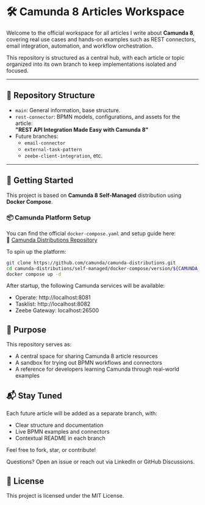 # 🛠️ Camunda 8 Articles Workspace

Welcome to the official workspace for all articles I write about **Camunda 8**, covering real use cases and hands-on examples such as REST connectors, email integration, automation, and workflow orchestration.

This repository is structured as a central hub, with each article or topic organized into its own branch to keep implementations isolated and focused.

---

## 📂 Repository Structure

- `main`: General information, base structure.
- `rest-connector`: BPMN models, configurations, and assets for the article:  
  **"REST API Integration Made Easy with Camunda 8"**
- Future branches:
  - `email-connector`
  - `external-task-pattern`
  - `zeebe-client-integration`, etc.

---

## 🚀 Getting Started

This project is based on **Camunda 8 Self-Managed** distribution using **Docker Compose**.

### 📦 Camunda Platform Setup

You can find the official `docker-compose.yaml` and setup guide here:  
🔗 [Camunda Distributions Repository](https://github.com/camunda/camunda-distributions)

To spin up the platform:

```bash
git clone https://github.com/camunda/camunda-distributions.git
cd camunda-distributions/self-managed/docker-compose/version/${CAMUNDA_VERSION}
docker compose up -d
```

After startup, the following Camunda services will be available:
- Operate: http://localhost:8081
- Tasklist: http://localhost:8082
- Zeebe Gateway: localhost:26500

## 🎯 Purpose
This repository serves as:
- A central space for sharing Camunda 8 article resources
- A sandbox for trying out BPMN workflows and connectors
- A reference for developers learning Camunda through real-world examples

## 📬 Stay Tuned
Each future article will be added as a separate branch, with:
- Clear structure and documentation
- Live BPMN examples and connectors
- Contextual README in each branch

Feel free to fork, star, or contribute!

Questions? Open an issue or reach out via LinkedIn or GitHub Discussions.

## 📜 License
This project is licensed under the MIT License.
